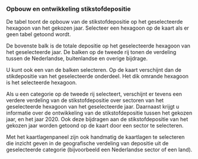 ### Opbouw en ontwikkeling stikstofdepositie

De tabel toont de opbouw van de stikstofdepositie op het geselecteerde hexagoon van het gekozen jaar. Selecteer een hexagoon op de kaart als er geen tabel getoond wordt.

De bovenste balk is de totale depositie op het geselecteerde hexagoon van het geselecteerde jaar. De balken op de tweede rij tonen de verdeling tussen de Nederlandse, buitenlandse en overige bijdrage.

U kunt ook een van de balken selecteren. Op de kaart verschijnt dan de stikdepositie van het geselecteerde onderdeel. Het dik omrande hexagoon is het selecteerde hexagoon.

Als u een categorie op de tweede rij selecteert, verschijnt er tevens een verdere verdeling van de stikstofdepositie over sectoren van het geselecteerde hexagoon van het geselecteerde jaar. Daarnaast krijgt u informatie over de ontwikkeling van de stikstofdepositie tussen het gekozen jaar, en het jaar 2020. Ook deze bijdragen aan de stikstofdepositie van het gekozen jaar worden getoond op de kaart door een sector te selecteren.

Met het kaartlagenpaneel zijn ook handmatig de kaartlagen te selecteren die inzicht geven in de geografische verdeling van depositie uit de geselecteerde categorie (bijvoorbeeld een Nederlandse sector of een land).
